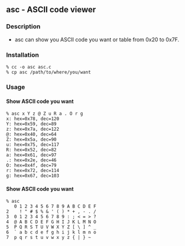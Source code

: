 ## asc - ASCII code viewer
### Description
- asc can show you ASCII code you want or table from 0x20 to 0x7F.

### Installation
```
% cc -o asc asc.c
% cp asc /path/to/where/you/want
```

### Usage
#### Show ASCII code you want
```shell
% asc x Y z @ Z u R a . O r g
x: hex=0x78, dec=120
Y: hex=0x59, dec=89
z: hex=0x7a, dec=122
@: hex=0x40, dec=64
Z: hex=0x5a, dec=90
u: hex=0x75, dec=117
R: hex=0x52, dec=82
a: hex=0x61, dec=97
.: hex=0x2e, dec=46
O: hex=0x4f, dec=79
r: hex=0x72, dec=114
g: hex=0x67, dec=103
```

#### Show ASCII code you want
```shell
% asc
   0 1 2 3 4 5 6 7 8 9 A B C D E F
2    ! " # $ % & ' ( ) * + , - . /
3  0 1 2 3 4 5 6 7 8 9 : ; < = > ?
4  @ A B C D E F G H I J K L M N O
5  P Q R S T U V W X Y Z [ \ ] ^ _
6  ` a b c d e f g h i j k l m n o
7  p q r s t u v w x y z { | } ~
```
